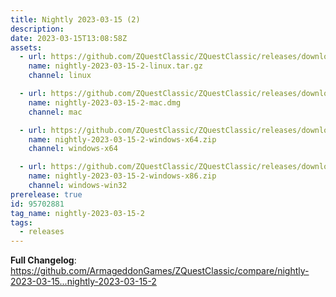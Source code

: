 ```yaml
---
title: Nightly 2023-03-15 (2)
description: 
date: 2023-03-15T13:08:58Z
assets: 
  - url: https://github.com/ZQuestClassic/ZQuestClassic/releases/download/nightly-2023-03-15-2/nightly-2023-03-15-2-linux.tar.gz
    name: nightly-2023-03-15-2-linux.tar.gz
    channel: linux

  - url: https://github.com/ZQuestClassic/ZQuestClassic/releases/download/nightly-2023-03-15-2/nightly-2023-03-15-2-mac.dmg
    name: nightly-2023-03-15-2-mac.dmg
    channel: mac

  - url: https://github.com/ZQuestClassic/ZQuestClassic/releases/download/nightly-2023-03-15-2/nightly-2023-03-15-2-windows-x64.zip
    name: nightly-2023-03-15-2-windows-x64.zip
    channel: windows-x64

  - url: https://github.com/ZQuestClassic/ZQuestClassic/releases/download/nightly-2023-03-15-2/nightly-2023-03-15-2-windows-x86.zip
    name: nightly-2023-03-15-2-windows-x86.zip
    channel: windows-win32
prerelease: true
id: 95702881
tag_name: nightly-2023-03-15-2
tags:
  - releases
---
```


**Full Changelog**: https://github.com/ArmageddonGames/ZQuestClassic/compare/nightly-2023-03-15...nightly-2023-03-15-2
